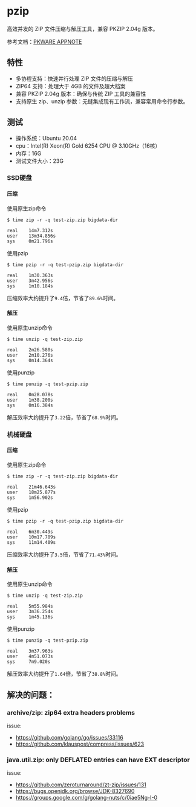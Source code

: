 # pzip
高效并发的 ZIP 文件压缩与解压工具，兼容 PKZIP 2.04g 版本。

参考文档：[PKWARE APPNOTE](https://pkware.cachefly.net/webdocs/casestudies/APPNOTE.TXT)

## 特性

- 多协程支持：快速并行处理 ZIP 文件的压缩与解压
- ZIP64 支持：处理大于 4GB 的文件及超大档案
- 兼容 PKZIP 2.04g 版本：确保与传统 ZIP 工具的兼容性
- 支持原生 zip、unzip 参数：无缝集成现有工作流，兼容常用命令行参数。

## 测试
- 操作系统：Ubuntu 20.04
- cpu：Intel(R) Xeon(R) Gold 6254 CPU @ 3.10GHz（16核）
- 内存：16G
- 测试文件大小：23G
### SSD硬盘
#### 压缩
使用原生zip命令

```shell
$ time zip -r -q test-zip.zip bigdata-dir

real    14m7.312s
user    13m34.856s
sys     0m21.796s
```
使用pzip

```shell
$ time pzip -r -q test-pzip.zip bigdata-dir

real    1m30.363s
user    3m42.956s
sys     1m10.184s
```
压缩效率大约提升了`9.4`倍，节省了`89.6%`时间。
#### 解压
使用原生unzip命令

```shell
$ time unzip -q test-zip.zip

real    2m26.580s
user    2m10.276s
sys     0m14.364s
```
使用punzip

```shell
$ time punzip -q test-pzip.zip

real    0m28.078s
user    1m38.200s
sys     0m16.384s
```
解压效率大约提升了`3.22`倍，节省了`68.9%`时间。
### 机械硬盘
#### 压缩
使用原生zip命令

```shell
$ time zip -r -q test-zip.zip bigdata-dir

real    21m46.643s
user    18m25.877s
sys     1m56.902s
```
使用pzip

```shell
$ time pzip -r -q test-pzip.zip bigdata-dir

real    6m30.449s
user    10m17.789s
sys     11m14.409s
```
压缩效率大约提升了`3.5`倍，节省了`71.43%`时间。
#### 解压
使用原生unzip命令

```shell
$ time unzip -q test-zip.zip

real    5m55.984s
user    3m36.254s
sys     1m45.136s
```
使用punzip

```shell
$ time punzip -q test-pzip.zip

real    3m37.963s
user    4m51.073s
sys     7m9.020s
```
解压效率大约提升了`1.64`倍，节省了`38.8%`时间。

## 解决的问题：
### archive/zip: zip64 extra headers problems
issue: 
- https://github.com/golang/go/issues/33116
- https://github.com/klauspost/compress/issues/623
### java.util.zip: only DEFLATED entries can have EXT descriptor
issue: 
- https://github.com/zeroturnaround/zt-zip/issues/131
- https://bugs.openjdk.org/browse/JDK-8327690
- https://groups.google.com/g/golang-nuts/c/0iae5Ng-I-0
